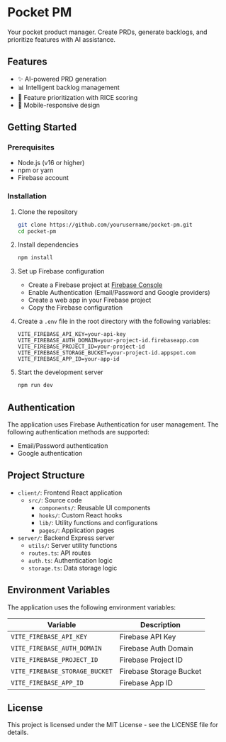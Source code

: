 # Pocket PM

Your pocket product manager. Create PRDs, generate backlogs, and prioritize features with AI assistance.

## Features

- ✨ AI-powered PRD generation
- 📊 Intelligent backlog management
- 🎯 Feature prioritization with RICE scoring
- 📱 Mobile-responsive design

## Getting Started

### Prerequisites

- Node.js (v16 or higher)
- npm or yarn
- Firebase account

### Installation

1. Clone the repository
   ```bash
   git clone https://github.com/yourusername/pocket-pm.git
   cd pocket-pm
   ```

2. Install dependencies
   ```bash
   npm install
   ```

3. Set up Firebase configuration
   - Create a Firebase project at [Firebase Console](https://console.firebase.google.com/)
   - Enable Authentication (Email/Password and Google providers)
   - Create a web app in your Firebase project
   - Copy the Firebase configuration

4. Create a `.env` file in the root directory with the following variables:
   ```
   VITE_FIREBASE_API_KEY=your-api-key
   VITE_FIREBASE_AUTH_DOMAIN=your-project-id.firebaseapp.com
   VITE_FIREBASE_PROJECT_ID=your-project-id
   VITE_FIREBASE_STORAGE_BUCKET=your-project-id.appspot.com
   VITE_FIREBASE_APP_ID=your-app-id
   ```

5. Start the development server
   ```bash
   npm run dev
   ```

## Authentication

The application uses Firebase Authentication for user management. The following authentication methods are supported:

- Email/Password authentication
- Google authentication

## Project Structure

- `client/`: Frontend React application
  - `src/`: Source code
    - `components/`: Reusable UI components
    - `hooks/`: Custom React hooks
    - `lib/`: Utility functions and configurations
    - `pages/`: Application pages
- `server/`: Backend Express server
  - `utils/`: Server utility functions
  - `routes.ts`: API routes
  - `auth.ts`: Authentication logic
  - `storage.ts`: Data storage logic

## Environment Variables

The application uses the following environment variables:

| Variable | Description |
|----------|-------------|
| `VITE_FIREBASE_API_KEY` | Firebase API Key |
| `VITE_FIREBASE_AUTH_DOMAIN` | Firebase Auth Domain |
| `VITE_FIREBASE_PROJECT_ID` | Firebase Project ID |
| `VITE_FIREBASE_STORAGE_BUCKET` | Firebase Storage Bucket |
| `VITE_FIREBASE_APP_ID` | Firebase App ID |

## License

This project is licensed under the MIT License - see the LICENSE file for details. 